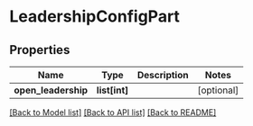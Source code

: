 # LeadershipConfigPart

## Properties
Name | Type | Description | Notes
------------ | ------------- | ------------- | -------------
**open_leadership** | **list[int]** |  | [optional] 

[[Back to Model list]](../README.md#documentation-for-models) [[Back to API list]](../README.md#documentation-for-api-endpoints) [[Back to README]](../README.md)


